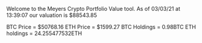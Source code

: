 Welcome to the Meyers Crypto Portfolio Value tool. 
As of 03/03/21 at 13:39:07 our valuation is $88543.85 

BTC Price = $50768.16
 ETH Price = $1599.27
BTC Holdings = 0.98BTC
 ETH holdings = 24.255477532ETH 
